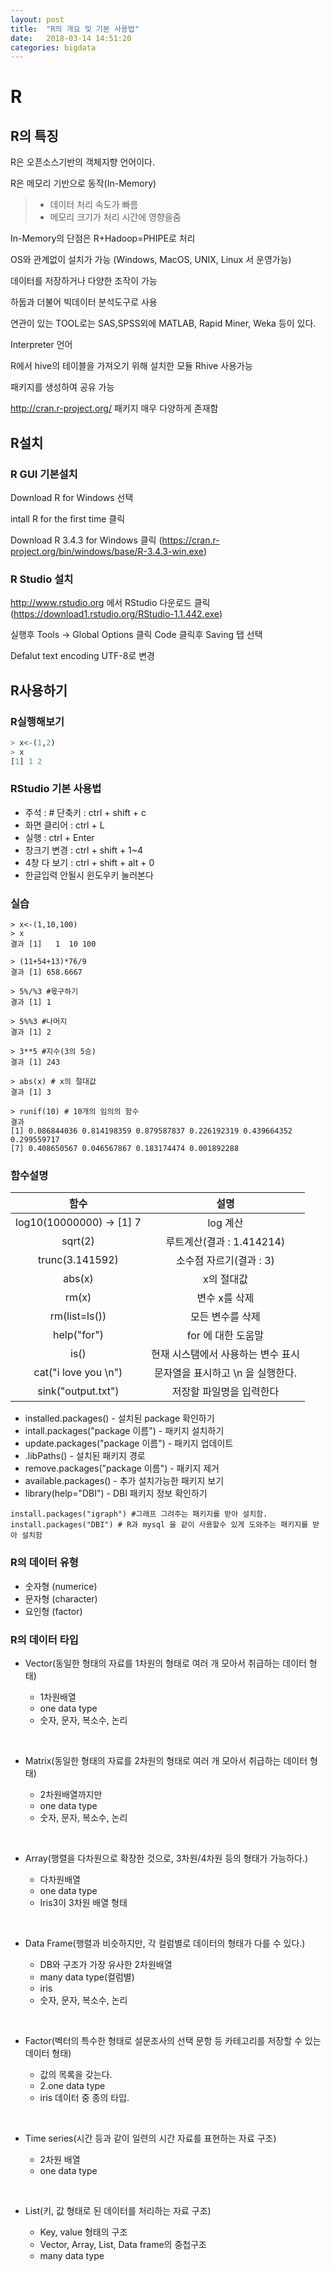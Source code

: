 ```yaml
---
layout: post
title:  "R의 개요 및 기본 사용법"
date:   2018-03-14 14:51:20
categories: bigdata
---
```


# R

## R의 특징

R은 오픈소스기반의 객체지향 언어이다.

R은 메모리 기반으로 동작(In-Memory)

> * 데이터 처리 속도가 빠름
> * 메모리 크기가 처리 시간에 영향을줌
>

In-Memory의 단점은 R+Hadoop=PHIPE로 처리

OS와 관계없이 설치가 가능 (Windows, MacOS, UNIX, Linux 서 운영가능)

데이터를 저장하거나 다양한 조작이 가능

하둡과 더불어 빅데이터 분석도구로 사용

연관이 있는 TOOL로는 SAS,SPSS외에 MATLAB, Rapid Miner, Weka 등이 있다.

Interpreter 언어



R에서 hive의 테이블을 가져오기 위해 설치한 모듈 Rhive 사용가능

패키지를 생성하여 공유 가능

http://cran.r-project.org/ 패키지 매우 다양하게 존재함





## R설치

### R GUI 기본설치

Download R for Windows 선택

intall R for the first time 클릭 

Download R 3.4.3 for Windows 클릭 (https://cran.r-project.org/bin/windows/base/R-3.4.3-win.exe)





### R Studio 설치

http://www.rstudio.org 에서 RStudio 다운로드 클릭(https://download1.rstudio.org/RStudio-1.1.442.exe)

실행후 Tools -> Global Options 클릭 Code 클릭후 Saving 탭 선택

Defalut text encoding UTF-8로 변경







## R사용하기



### R실행해보기

```R
> x<-(1,2)
> x
[1] 1 2
```



### RStudio 기본 사용법

* 주석 : # 단축키 : ctrl + shift + c
* 화면 클리어 : ctrl + L
* 실행 : ctrl + Enter
* 창크기 변경 : ctrl + shift + 1~4
* 4창 다 보기 : ctrl + shift + alt + 0
* 한글입력 안될시 윈도우키 눌러본다




### 실습

```
> x<-(1,10,100)
> x
결과 [1]   1  10 100

> (11+54+13)*76/9
결과 [1] 658.6667

> 5%/%3 #몫구하기
결과 [1] 1

> 5%%3 #나머지
결과 [1] 2

> 3**5 #지수(3의 5승)
결과 [1] 243

> abs(x) # x의 절대값
결과 [1] 3

> runif(10) # 10개의 임의의 함수
결과 
[1] 0.086844036 0.814198359 0.879587837 0.226192319 0.439664352 0.299559717
[7] 0.408650567 0.046567867 0.183174474 0.001892288

```


### 함수설명



|             함수             |                설명                |
| :--------------------------: | :--------------------------------: |
| log10(10000000)   ->   [1] 7 |             log  계산              |
|           sqrt(2)            |     루트계산(결과 : 1.414214)      |
|       trunc(3.141592)        |      소수점 자르기(결과 : 3)       |
|            abs(x)            |             x의 절대값             |
|            rm(x)             |           변수 x를 삭제            |
|        rm(list=ls())         |          모든 변수를 삭제          |
|         help("for")          |         for 에 대한 도움말         |
|             is()             | 현재 시스탬에서 사용하는 변수 표시 |
|     cat("i love you \n")     | 문자열을 표시하고 \n 을 실행한다.  |
|      sink("output.txt")      |      저장할 파일명을 입력한다      |



* installed.packages() - 설치된 package 확인하기
* intall.packages("package 이름") - 패키지 설치하기 
* update.packages("package 이름") - 패키지 업데이트
* .libPaths() - 설치된 패키지 경로
* remove.packages("package 이름") - 패키지 제거
* available.packages() - 추가 설치가능한 패키지 보기
* library(help="DBI") - DBI 패키지 정보 확인하기





```
install.packages("igraph") #그래프 그려주는 패키지를 받아 설치함.
install.packages("DBI") # R과 mysql 을 같이 사용할수 있게 도와주는 패키지를 받아 설치함
```



### R의 데이터 유형

* 숫자형 (numerice)
* 문자형 (character)
* 요인형 (factor)





### R의 데이터 타입

* Vector(동일한 형태의 자료를 1차원의 형태로 여러 개 모아서 취급하는 데이터 형태)

  - 1차원배열
  - one data type
  - 숫자, 문자, 복소수, 논리

  ​

* Matrix(동일한 형태의 자료를 2차원의 형태로 여러 개 모아서 취급하는 데이터 형태)

  * 2차원배열까지만
  * one data type
  * 숫자, 문자, 복소수, 논리

  ​

* Array(행렬을 다차원으로 확장한 것으로, 3차원/4차원 등의 형태가 가능하다.)

  * 다차원배열
  * one data type
  * Iris3이 3차원 배열 형태

  ​

* Data Frame(행렬과 비슷하지만, 각 컬럼별로 데이터의 형태가 다를 수 있다.)

  * DB와 구조가 가장 유사한 2차원배열
  * many data type(컬럼별)
  * iris
  * 숫자, 문자, 복소수, 논리

  ​

* Factor(벡터의 특수한 형태로 설문조사의 선택 문항 등 카테고리를 저장할 수 있는 데이터 형태)

  * 값의 목록을 갖는다.
  * 2.one data type
  * iris 데이터 중 종의 타입.

  ​

* Time series(시간 등과 같이 일련의 시간 자료를 표현하는 자료 구조)

  * 2차원 배열
  * one data type

  ​

* List(키, 값 형태로 된 데이터를 처리하는 자료 구조)

  * Key, value 형태의 구조
  * Vector, Array, List, Data frame의 중첩구조
  * many data type